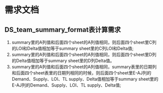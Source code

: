 # **需求文档**

## **DS_team_summary_format表计算需求**

1. summary里的A列值和后面四个sheet的A列值相同，则后面四个sheet里C列的LOI和Delta值相加等于summary sheet里的C列LOI和Delta值;
2. summary里的A列值和后面四个sheet的A列值相同，则后面四个sheet里D列的Delta值相加等于summary sheet里的D列Delta值。
3. summary里的A列值和后面四个sheet的A列值相同，summary表里的日期列和后面四个sheet表里的日期列相同的时候，则后面四个sheet里E-AJ列的Demand、Supply、LOI、TL supply、Delta值相加等于summary sheet里的E-AJ列的Demand、Supply、LOI、TL supply、Delta值;